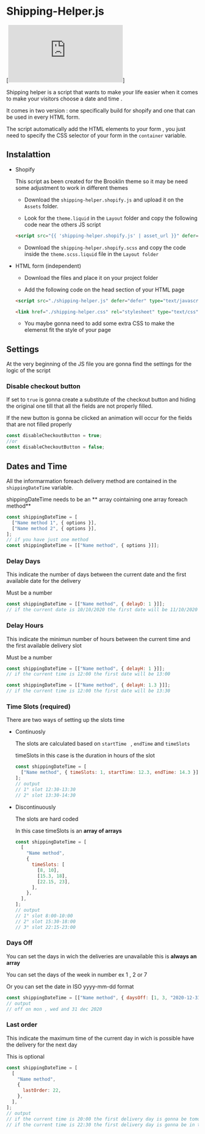 # Shipping-Helper.js

[![](https://cristiangiro.com/shipping-helper.html?text=DEMO)]

Shipping helper is a script that wants to make your life easier when it comes to make your visitors choose a date and time .

It comes in two version : one specifically build for shopify and one that can be used in every HTML form.

The script automatically add the HTML elements to your form , you just need to specify the CSS selector of your form in the `container` variable.

## Instalattion

- Shopify

  This script as been created for the Brooklin theme so it may be need some adjustment to work in different themes

  - Download the `shipping-helper.shopify.js` and upload it on the `Assets` folder.

  - Look for the `theme.liquid` in the `Layout` folder and copy the following code near the others JS script

  ```html
  <script src="{{ 'shipping-helper.shopify.js' | asset_url }}" defer="defer"></script>
  ```

  - Download the `shipping-helper.shopify.scss` and copy the code inside the `theme.scss.liquid` file in the `Layout folder`

- HTML form (independent)

  - Download the files and place it on your project folder

  - Add the following code on the head section of your HTML page

  ```html
  <script src="./shipping-helper.js" defer="defer" type="text/javascript"></script>

  <link href="./shipping-helper.css" rel="stylesheet" type="text/css" />
  ```

  - You maybe gonna need to add some extra CSS to make the elemenst fit the style of your page

## Settings

At the very beginning of the JS file you are gonna find the settings for the logic of the script

### Disable checkout button

If set to `true` is gonna create a substitute of the checkout button and hiding the original one till that all the fields are not properly filled.

If the new button is gonna be clicked an animation will occur for the fields that are not filled properly

```javascript
const disableCheckoutButton = true;
//or
const disableCheckoutButton = false;
```

## Dates and Time

All the informarmation foreach delivery method are contained in the `shippingDateTime` variable.

shippingDateTime needs to be an ** array cointaining one array foreach method**

```javascript
const shippingDateTime = [
  ["Name method 1", { options }],
  ["Name method 2", { options }],
];
// if you have just one method
const shippingDateTime = [["Name method", { options }]];
```

### Delay Days

This indicate the number of days between the current date and the first available date for the delivery

Must be a number

```javascript
const shippingDateTime = [["Name method", { delayD: 1 }]];
// if the current date is 10/10/2020 the first date will be 11/10/2020
```

### Delay Hours

This indicate the minimun number of hours between the current time and the first available delivery slot

Must be a number

```javascript
const shippingDateTime = [["Name method", { delayH: 1 }]];
// if the current time is 12:00 the first date will be 13:00

const shippingDateTime = [["Name method", { delayH: 1.3 }]];
// if the current time is 12:00 the first date will be 13:30
```

### Time Slots (required)

There are two ways of setting up the slots time

- Continuosly

  The slots are calculated based on `startTime ` , `endTime` and `timeSlots`

  timeSlots in this case is the duration in hours of the slot

  ```javascript
  const shippingDateTime = [
    ["Name method", { timeSlots: 1, startTime: 12.3, endTime: 14.3 }],
  ];
  // output
  // 1° slot 12:30-13:30
  // 2° slot 13:30-14:30
  ```

- Discontinuously

  The slots are hard coded

  In this case timeSlots is an **array of arrays**

  ```javascript
  const shippingDateTime = [
    [
      "Name method",
      {
        timeSlots: [
          [8, 10],
          [15.3, 18],
          [22.15, 23],
        ],
      },
    ],
  ];
  // output
  // 1° slot 8:00-10:00
  // 2° slot 15:30-18:00
  // 3° slot 22:15-23:00
  ```

### Days Off

You can set the days in wich the deliveries are unavailable this is **always an array**

You can set the days of the week in number ex 1 , 2 or 7

Or you can set the date in ISO yyyy-mm-dd format

```javascript
const shippingDateTime = [["Name method", { daysOff: [1, 3, "2020-12-31"] }]];
// output
// off on mon , wed and 31 dec 2020
```

### Last order

This indicate the maximum time of the current day in wich is possible have the delivery for the next day

This is optional

```javascript
const shippingDateTime = [
  [
    "Name method",
    {
      lastOrder: 22,
    },
  ],
];
// output
// if the current time is 20:00 the first delivery day is gonna be tomorrow
// if the current time is 22:30 the first delivery day is gonna be in two days
```
